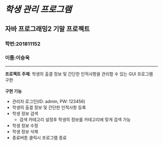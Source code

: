 # *학생 관리 프로그램*
## 자바 프로그래밍2 기말 프로젝트
### 학번:201811152
### 이름:이승욱
___
**프로젝트 주제**: 학생의 출결 정보 및 간단한 인적사항을 관리할 수 있는 GUI 프로그램 구현<br><br>
**구현 기능**
* 관리자 로그인(ID: admin, PW: 123456)
* 학생의 출결 정보 및 간단한 인적사항 등록
* 학생 정보 검색
  - 검색 카테고리 설정후 학생의 정보를 카테고리에 맞게 검색 가능
* 학생 정보 수정
* 학생 정보 삭제
* 종료버튼 클릭시 프로그램 종료
